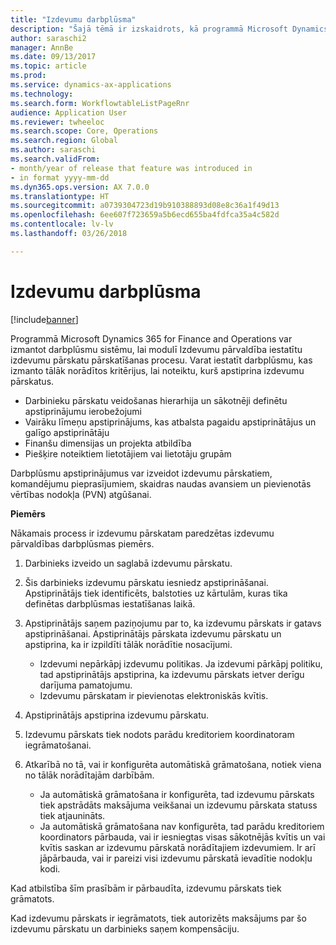 ```yaml
---
title: "Izdevumu darbplūsma"
description: "Šajā tēmā ir izskaidrots, kā programmā Microsoft Dynamics 365 for Finance and Operations var izmantot darbplūsmu sistēmu, lai modulī Izdevumu pārvaldība iestatītu izdevumu pārskatu pārskatīšanas procesu."
author: saraschi2
manager: AnnBe
ms.date: 09/13/2017
ms.topic: article
ms.prod: 
ms.service: dynamics-ax-applications
ms.technology: 
ms.search.form: WorkflowtableListPageRnr
audience: Application User
ms.reviewer: twheeloc
ms.search.scope: Core, Operations
ms.search.region: Global
ms.author: saraschi
ms.search.validFrom:
- month/year of release that feature was introduced in
- in format yyyy-mm-dd
ms.dyn365.ops.version: AX 7.0.0
ms.translationtype: HT
ms.sourcegitcommit: a0739304723d19b910388893d08e8c36a1f49d13
ms.openlocfilehash: 6ee607f723659a5b6ecd655ba4fdfca35a4c582d
ms.contentlocale: lv-lv
ms.lasthandoff: 03/26/2018

---
```


# <a name="expense-workflow"></a>Izdevumu darbplūsma

[!include[banner](../includes/banner.md)]

Programmā Microsoft Dynamics 365 for Finance and Operations var izmantot darbplūsmu sistēmu, lai modulī Izdevumu pārvaldība iestatītu izdevumu pārskatu pārskatīšanas procesu. Varat iestatīt darbplūsmu, kas izmanto tālāk norādītos kritērijus, lai noteiktu, kurš apstiprina izdevumu pārskatus.

- Darbinieku pārskatu veidošanas hierarhija un sākotnēji definētu apstiprinājumu ierobežojumi
- Vairāku līmeņu apstiprinājums, kas atbalsta pagaidu apstiprinātājus un galīgo apstiprinātāju
- Finanšu dimensijas un projekta atbildība
- Piešķire noteiktiem lietotājiem vai lietotāju grupām

Darbplūsmu apstiprinājumus var izveidot izdevumu pārskatiem, komandējumu pieprasījumiem, skaidras naudas avansiem un pievienotās vērtības nodokļa (PVN) atgūšanai.

**Piemērs**

Nākamais process ir izdevumu pārskatam paredzētas izdevumu pārvaldības darbplūsmas piemērs.

1. Darbinieks izveido un saglabā izdevumu pārskatu.
2. Šis darbinieks izdevumu pārskatu iesniedz apstiprināšanai. Apstiprinātājs tiek identificēts, balstoties uz kārtulām, kuras tika definētas darbplūsmas iestatīšanas laikā.
3. Apstiprinātājs saņem paziņojumu par to, ka izdevumu pārskats ir gatavs apstiprināšanai. Apstiprinātājs pārskata izdevumu pārskatu un apstiprina, ka ir izpildīti tālāk norādītie nosacījumi.

    - Izdevumi nepārkāpj izdevumu politikas. Ja izdevumi pārkāpj politiku, tad apstiprinātājs apstiprina, ka izdevumu pārskats ietver derīgu darījuma pamatojumu.
    - Izdevumu pārskatam ir pievienotas elektroniskās kvītis.

4. Apstiprinātājs apstiprina izdevumu pārskatu.
5. Izdevumu pārskats tiek nodots parādu kreditoriem koordinatoram iegrāmatošanai.
6. Atkarībā no tā, vai ir konfigurēta automātiskā grāmatošana, notiek viena no tālāk norādītajām darbībām.

    - Ja automātiskā grāmatošana ir konfigurēta, tad izdevumu pārskats tiek apstrādāts maksājuma veikšanai un izdevumu pārskata statuss tiek atjaunināts.
    - Ja automātiskā grāmatošana nav konfigurēta, tad parādu kreditoriem koordinators pārbauda, vai ir iesniegtas visas sākotnējās kvītis un vai kvītis saskan ar izdevumu pārskatā norādītajiem izdevumiem. Ir arī jāpārbauda, vai ir pareizi visi izdevumu pārskatā ievadītie nodokļu kodi.

Kad atbilstība šīm prasībām ir pārbaudīta, izdevumu pārskats tiek grāmatots.

Kad izdevumu pārskats ir iegrāmatots, tiek autorizēts maksājums par šo izdevumu pārskatu un darbinieks saņem kompensāciju.

